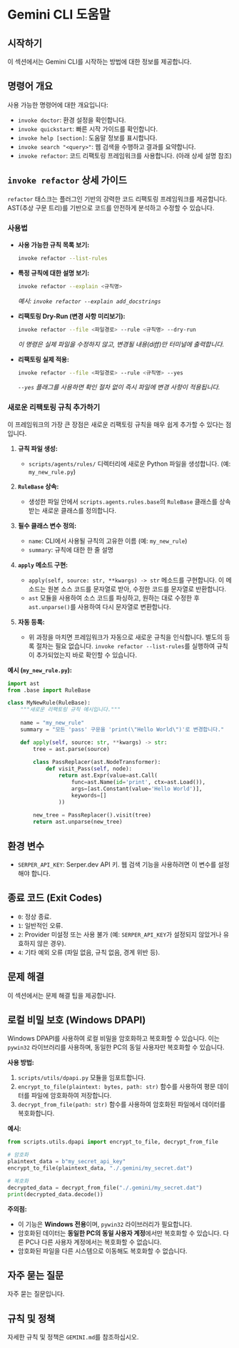 # Gemini CLI 도움말

## 시작하기

이 섹션에서는 Gemini CLI를 시작하는 방법에 대한 정보를 제공합니다.

## 명령어 개요

사용 가능한 명령어에 대한 개요입니다:

* `invoke doctor`: 환경 설정을 확인합니다.
* `invoke quickstart`: 빠른 시작 가이드를 확인합니다.
* `invoke help [section]`: 도움말 정보를 표시합니다.
* `invoke search "<query>"`: 웹 검색을 수행하고 결과를 요약합니다.
* `invoke refactor`: 코드 리팩토링 프레임워크를 사용합니다. (아래 상세 설명 참조)

## `invoke refactor` 상세 가이드

`refactor` 태스크는 플러그인 기반의 강력한 코드 리팩토링 프레임워크를 제공합니다. AST(추상 구문 트리)를 기반으로 코드를 안전하게 분석하고 수정할 수 있습니다.

### 사용법

- **사용 가능한 규칙 목록 보기:**
  ```bash
  invoke refactor --list-rules
  ```

- **특정 규칙에 대한 설명 보기:**
  ```bash
  invoke refactor --explain <규칙명>
  ```
  *예시: `invoke refactor --explain add_docstrings`*

- **리팩토링 Dry-Run (변경 사항 미리보기):**
  ```bash
  invoke refactor --file <파일경로> --rule <규칙명> --dry-run
  ```
  *이 명령은 실제 파일을 수정하지 않고, 변경될 내용(diff)만 터미널에 출력합니다.*

- **리팩토링 실제 적용:**
  ```bash
  invoke refactor --file <파일경로> --rule <규칙명> --yes
  ```
  *`--yes` 플래그를 사용하면 확인 절차 없이 즉시 파일에 변경 사항이 적용됩니다.*

### 새로운 리팩토링 규칙 추가하기

이 프레임워크의 가장 큰 장점은 새로운 리팩토링 규칙을 매우 쉽게 추가할 수 있다는 점입니다.

1.  **규칙 파일 생성:**
    - `scripts/agents/rules/` 디렉터리에 새로운 Python 파일을 생성합니다. (예: `my_new_rule.py`)

2.  **`RuleBase` 상속:**
    - 생성한 파일 안에서 `scripts.agents.rules.base`의 `RuleBase` 클래스를 상속받는 새로운 클래스를 정의합니다.

3.  **필수 클래스 변수 정의:**
    - `name`: CLI에서 사용될 규칙의 고유한 이름 (예: `my_new_rule`)
    - `summary`: 규칙에 대한 한 줄 설명

4.  **`apply` 메소드 구현:**
    - `apply(self, source: str, **kwargs) -> str` 메소드를 구현합니다. 이 메소드는 원본 소스 코드를 문자열로 받아, 수정한 코드를 문자열로 반환합니다.
    - `ast` 모듈을 사용하여 소스 코드를 파싱하고, 원하는 대로 수정한 후 `ast.unparse()`를 사용하여 다시 문자열로 변환합니다.

5.  **자동 등록:**
    - 위 과정을 마치면 프레임워크가 자동으로 새로운 규칙을 인식합니다. 별도의 등록 절차는 필요 없습니다. `invoke refactor --list-rules`를 실행하여 규칙이 추가되었는지 바로 확인할 수 있습니다.

**예시 (`my_new_rule.py`):**
```python
import ast
from .base import RuleBase

class MyNewRule(RuleBase):
    """새로운 리팩토링 규칙 예시입니다."""
    
    name = "my_new_rule"
    summary = "모든 'pass' 구문을 'print(\"Hello World\")'로 변경합니다."

    def apply(self, source: str, **kwargs) -> str:
        tree = ast.parse(source)
        
        class PassReplacer(ast.NodeTransformer):
            def visit_Pass(self, node):
                return ast.Expr(value=ast.Call(
                    func=ast.Name(id='print', ctx=ast.Load()),
                    args=[ast.Constant(value='Hello World')],
                    keywords=[]
                ))
        
        new_tree = PassReplacer().visit(tree)
        return ast.unparse(new_tree)
```

## 환경 변수

* `SERPER_API_KEY`: Serper.dev API 키. 웹 검색 기능을 사용하려면 이 변수를 설정해야 합니다.

## 종료 코드 (Exit Codes)

* `0`: 정상 종료.
* `1`: 일반적인 오류.
* `2`: Provider 미설정 또는 사용 불가 (예: `SERPER_API_KEY`가 설정되지 않았거나 유효하지 않은 경우).
* `4`: 기타 예외 오류 (파일 없음, 규칙 없음, 경계 위반 등).

## 문제 해결

이 섹션에서는 문제 해결 팁을 제공합니다.

## 로컬 비밀 보호 (Windows DPAPI)

Windows DPAPI를 사용하여 로컬 비밀을 암호화하고 복호화할 수 있습니다. 이는 `pywin32` 라이브러리를 사용하며, 동일한 PC의 동일 사용자만 복호화할 수 있습니다.

**사용 방법:**

1.  `scripts/utils/dpapi.py` 모듈을 임포트합니다.
2.  `encrypt_to_file(plaintext: bytes, path: str)` 함수를 사용하여 평문 데이터를 파일에 암호화하여 저장합니다.
3.  `decrypt_from_file(path: str)` 함수를 사용하여 암호화된 파일에서 데이터를 복호화합니다.

**예시:**

```python
from scripts.utils.dpapi import encrypt_to_file, decrypt_from_file

# 암호화
plaintext_data = b"my_secret_api_key"
encrypt_to_file(plaintext_data, "./.gemini/my_secret.dat")

# 복호화
decrypted_data = decrypt_from_file("./.gemini/my_secret.dat")
print(decrypted_data.decode())
```

**주의점:**

*   이 기능은 **Windows 전용**이며, `pywin32` 라이브러리가 필요합니다.
*   암호화된 데이터는 **동일한 PC의 동일 사용자 계정**에서만 복호화할 수 있습니다. 다른 PC나 다른 사용자 계정에서는 복호화할 수 없습니다.
*   암호화된 파일을 다른 시스템으로 이동해도 복호화할 수 없습니다.

## 자주 묻는 질문

자주 묻는 질문입니다.

## 규칙 및 정책

자세한 규칙 및 정책은 `GEMINI.md`를 참조하십시오.
